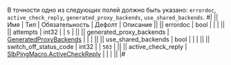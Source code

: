 В точности одно из следующих полей должно быть указано: `errordoc`, `active_check_reply`, `generated_proxy_backends`, `use_shared_backends`.
#|
|| Имя | Тип | Обязательность | Дефолт | Описание ||
|| errordoc | bool |  |  |  ||
|| attempts | int32 |  | `5` |  ||
|| generated_proxy_backends | [GeneratedProxyBackends](#GeneratedProxyBackends) |  |  |  ||
|| use_shared_backends | bool |  |  |  ||
|| switch_off_status_code | int32 |  | `503` |  ||
|| active_check_reply | [SlbPingMacro.ActiveCheckReply](#SlbPingMacro.ActiveCheckReply) |  |  |  ||
|#